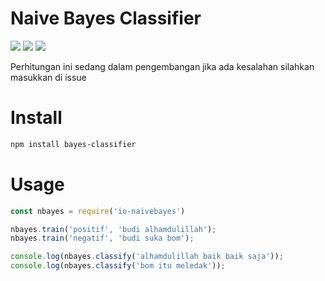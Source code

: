 # Naive Bayes Classifier

<a href="https://codeclimate.com/github/rayzalzero/io-naivebayes"><img src="https://codeclimate.com/github/codeclimate/codeclimate/badges/gpa.svg" /></a>
<a href="https://codeclimate.com/github/rayzalzero/io-naivebayes"><img src="https://codeclimate.com/github/codeclimate/codeclimate/badges/coverage.svg" /></a>
<a href="https://codeclimate.com/github/rayzalzero/io-naivebayes"><img src="https://codeclimate.com/github/codeclimate/codeclimate/badges/issue_count.svg" /></a>

Perhitungan ini sedang dalam pengembangan jika ada kesalahan silahkan masukkan di issue

# Install

```bash
npm install bayes-classifier
```

# Usage

```javascript
const nbayes = require('io-naivebayes')

nbayes.train('positif', 'budi alhamdulillah');
nbayes.train('negatif', 'budi suka bom');

console.log(nbayes.classify('alhamdulillah baik baik saja'));
console.log(nbayes.classify('bom itu meledak'));
```